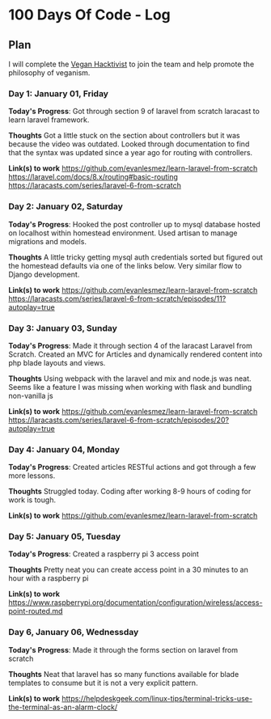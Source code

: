 # 100 Days Of Code - Log

<!--  EXAMPLE
### Day 0: February 30, 2016 (Example 2)
##### (delete me or comment me out)

**Today's Progress**: Fixed CSS, worked on canvas functionality for the app.

**Thoughts**: I really struggled with CSS, but, overall, I feel like I am slowly getting better at it. Canvas is still new for me, but I managed to figure out some basic functionality.

**Link(s) to work**: [Calculator App](http://www.example.com) -->

## Plan

I will complete the [Vegan Hacktivist](https://gist.github.com/GRardB/7e2990bbea8c2e50e2b501b712d8c169) to join the team and help promote the philosophy of veganism.

### Day 1: January 01, Friday

**Today's Progress**: Got through section 9 of laravel from scratch laracast to learn laravel framework. 

**Thoughts** Got a little stuck on the section about controllers but it was because the video was outdated. Looked through documentation to find that the syntax was updated since a year ago for routing with controllers. 

**Link(s) to work**
https://github.com/evanlesmez/learn-laravel-from-scratch
https://laravel.com/docs/8.x/routing#basic-routing
https://laracasts.com/series/laravel-6-from-scratch

### Day 2: January 02, Saturday 

**Today's Progress**: Hooked the post controller up to mysql database hosted on localhost within homestead environment. Used artisan to manage migrations and models. 

**Thoughts** A little tricky getting mysql auth credentials sorted but figured out the homestead defaults via one of the links below. Very similar flow to Django development. 

**Link(s) to work**
https://github.com/evanlesmez/learn-laravel-from-scratch
https://laracasts.com/series/laravel-6-from-scratch/episodes/11?autoplay=true

### Day 3: January 03, Sunday 

**Today's Progress**: Made it through section 4 of the laracast Laravel from Scratch. Created an MVC for Articles and dynamically rendered content into php blade layouts and views.

**Thoughts** Using webpack with the laravel and mix and node.js was neat. Seems like a feature I was missing when working with flask and bundling non-vanilla js

**Link(s) to work**
https://github.com/evanlesmez/learn-laravel-from-scratch
https://laracasts.com/series/laravel-6-from-scratch/episodes/20?autoplay=true

### Day 4: January 04, Monday 

**Today's Progress**: Created articles RESTful actions and got through a few more lessons. 

**Thoughts** Struggled today. Coding after working 8-9 hours of coding for work is tough. 

**Link(s) to work**
https://github.com/evanlesmez/learn-laravel-from-scratch

### Day 5: January 05, Tuesday 

**Today's Progress**: Created a raspberry pi 3 access point

**Thoughts** Pretty neat you can create access point in a 30 minutes to an hour with a raspberry pi 

**Link(s) to work**
https://www.raspberrypi.org/documentation/configuration/wireless/access-point-routed.md

### Day 6, January 06, Wednessday

**Today's Progress**: Made it through the forms section on laravel from scratch

**Thoughts** Neat that laravel has so many functions available for blade templates to consume but it is not a very explicit pattern.

**Link(s) to work**
https://helpdeskgeek.com/linux-tips/terminal-tricks-use-the-terminal-as-an-alarm-clock/

